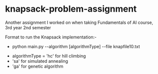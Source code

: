 # knapsack-problem-assignment
Another assignment I worked on when taking Fundamentals of AI course, 3rd year 2nd semester

Format to run the Knapsack implementation:- 
- python main.py --algorithm [algorithmType] --file knapfile10.txt
  
* algorithmType = 'hc' for hill climbing
* 'sa' for simulated annealing
* 'ga' for genetic algorithm  
